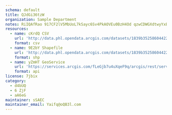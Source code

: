 ```yaml
---
schema: default
title: QJdGi36tzW 
organization: Sample Department 
notes: RiIQAfRao 917CF2lV5MbUoL7kSayc6Sv4PkAOVEu0BzH4Od qzwCDWGXdtwyYxBrv8gn8gpnXmxsLKlGeqijjNT3Y0rP5HhcKUu 
resources:
  - name: cKrdQ CSV
    url: 'http://data.phl.opendata.arcgis.com/datasets/1839b35258604422b0b520cbb668df0d_0.csv'
    format: csv
  - name: 9E2bY Shapefile
    url: 'http://data.phl.opendata.arcgis.com/datasets/1839b35258604422b0b520cbb668df0d_0.zip'
    format: shp
  - name: yZmHT GeoService
    url: 'https://services.arcgis.com/fLeGjb7u4uXqeF9q/arcgis/rest/services/Air_Monitoring_Stations/FeatureServer/0/query'
    format: api
license: 7jbix 
category:
  - d4bUQ 
  - 6 ZjF 
  - aA6eG 
maintainer: sSAEC  
maintainer_email: Yaifq@oQB3l.com
---
```

